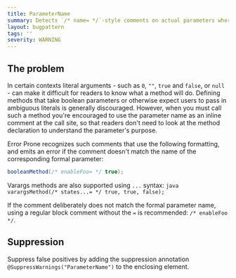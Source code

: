 ```yaml
---
title: ParameterName
summary: Detects `/* name= */`-style comments on actual parameters where the name doesn't match the formal parameter
layout: bugpattern
tags: ''
severity: WARNING
---
```


<!--
*** AUTO-GENERATED, DO NOT MODIFY ***
To make changes, edit the @BugPattern annotation or the explanation in docs/bugpattern.
-->

## The problem
In certain contexts literal arguments - such as `0`, `""`, `true` and `false`,
or `null` - can make it difficult for readers to know what a method will do.
Defining methods that take boolean parameters or otherwise expect users to pass
in ambiguous literals is generally discouraged. However, when you must call such
a method you're encouraged to use the parameter name as an inline comment at the
call site, so that readers don't need to look at the method declaration to
understand the parameter's purpose.

Error Prone recognizes such comments that use the following formatting, and
emits an error if the comment doesn't match the name of the corresponding formal
parameter:

```java
booleanMethod(/* enableFoo= */ true);
```

Varargs methods are also supported using `...` syntax: `java varargsMethod(/*
states...= */ true, true, false);`

If the comment deliberately does not match the formal parameter name, using a
regular block comment without the `=` is recommended: `/* enableFoo */`.

## Suppression
Suppress false positives by adding the suppression annotation `@SuppressWarnings("ParameterName")` to the enclosing element.
